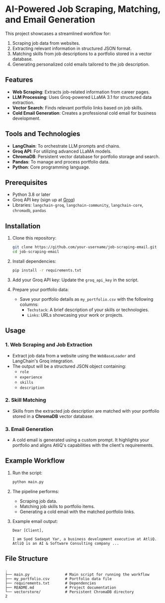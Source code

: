 # AI-Powered Job Scraping, Matching, and Email Generation

This project showcases a streamlined workflow for:
1. Scraping job data from websites.
2. Extracting relevant information in structured JSON format.
3. Matching skills from job descriptions to a portfolio stored in a vector database.
4. Generating personalized cold emails tailored to the job description.

## Features

- **Web Scraping**: Extracts job-related information from career pages.
- **LLM Processing**: Uses Groq-powered LLaMA 3.1 for structured data extraction.
- **Vector Search**: Finds relevant portfolio links based on job skills.
- **Cold Email Generation**: Creates a professional cold email for business development.

## Tools and Technologies

- **LangChain**: To orchestrate LLM prompts and chains.
- **Groq API**: For utilizing advanced LLaMA models.
- **ChromaDB**: Persistent vector database for portfolio storage and search.
- **Pandas**: To manage and process portfolio data.
- **Python**: Core programming language.

## Prerequisites

- Python 3.8 or later
- Groq API key (sign up at [Groq](https://groq.com))
- Libraries: `langchain-groq`, `langchain-community`, `langchain-core`, `chromadb`, `pandas`

## Installation

1. Clone this repository:
    ```bash
    git clone https://github.com/your-username/job-scraping-email.git
    cd job-scraping-email
    ```

2. Install dependencies:
    ```bash
    pip install -r requirements.txt
    ```

3. Add your Groq API key:
    Update the `groq_api_key` in the script.

4. Prepare your portfolio data:
    - Save your portfolio details as `my_portfolio.csv` with the following columns:
        - `Techstack`: A brief description of your skills or technologies.
        - `Links`: URLs showcasing your work or projects.

## Usage

### 1. Web Scraping and Job Extraction
- Extract job data from a website using the `WebBaseLoader` and LangChain's Groq integration.
- The output will be a structured JSON object containing:
    - `role`
    - `experience`
    - `skills`
    - `description`

### 2. Skill Matching
- Skills from the extracted job description are matched with your portfolio stored in a **ChromaDB** vector database.

### 3. Email Generation
- A cold email is generated using a custom prompt. It highlights your portfolio and aligns AtliQ's capabilities with the client's requirements.

## Example Workflow

1. Run the script:
    ```python
    python main.py
    ```
2. The pipeline performs:
    - Scraping job data.
    - Matching job skills to portfolio items.
    - Generating a cold email with the matched portfolio links.

3. Example email output:
    ```
    Dear [Client],
    
    I am Syed Sadaqat Yar, a business development executive at AtliQ. AtliQ is an AI & Software Consulting company ...
    ```

## File Structure

```plaintext
.
├── main.py                # Main script for running the workflow
├── my_portfolio.csv       # Portfolio data file
├── requirements.txt       # Dependencies
├── README.md              # Project documentation
└── vectorstore/           # Persistent ChromaDB directory
2